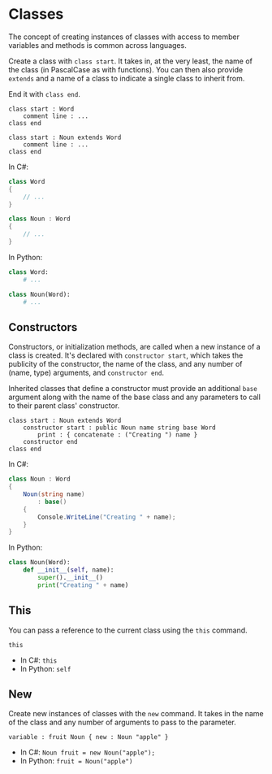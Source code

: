# Classes

The concept of creating instances of classes with access to member variables and methods is common across languages.

Create a class with `class start`.
It takes in, at the very least, the name of the class (in PascalCase as with functions).
You can then also provide `extends` and a name of a class to indicate a single class to inherit from.

End it with `class end`.

```gls
class start : Word
    comment line : ...
class end

class start : Noun extends Word
    comment line : ...
class end
```

In C#:

```csharp
class Word
{
    // ...
}

class Noun : Word
{
    // ...
}
```

In Python:

```python
class Word:
    # ...

class Noun(Word):
    # ...
```

## Constructors

Constructors, or initialization methods, are called when a new instance of a class is created.
It's declared with `constructor start`, which takes the publicity of the constructor, the name of the class, and any number of (name, type) arguments, and `constructor end`.

Inherited classes that define a constructor must provide an additional `base` argument along with the name of the base class and any parameters to call to their parent class' constructor.

```gls
class start : Noun extends Word
    constructor start : public Noun name string base Word
        print : { concatenate : ("Creating ") name }
    constructor end
class end
```

In C#:

```csharp
class Noun : Word
{
    Noun(string name)
        : base()
    {
        Console.WriteLine("Creating " + name);
    }
}
```

In Python:

```python
class Noun(Word):
    def __init__(self, name):
        super().__init__()
        print("Creating " + name)
```

## This

You can pass a reference to the current class using the `this` command.

```gls
this
```

* In C#: `this`
* In Python: `self`

## New

Create new instances of classes with the `new` command.
It takes in the name of the class and any number of arguments to pass to the parameter.

```gls
variable : fruit Noun { new : Noun "apple" }
```

* In C#: `Noun fruit = new Noun("apple");`
* In Python: `fruit = Noun("apple")`
